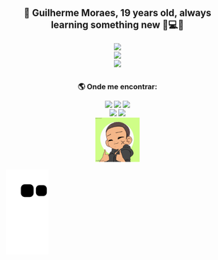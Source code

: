 ## <p align='center'>👋 Guilherme Moraes, 19 years old, always learning something new 💜💻💬</p>

<div align="center">
  <picture >
    <source
      srcset="https://github-readme-stats.vercel.app/api?username=guilhermemoraes1&show_icons=true&theme=ocean_dark&rank_icon=github"
      media="(prefers-color-scheme: dark)"
    />
    <source
      srcset="https://github-readme-stats.vercel.app/api?username=guilhermemoraes1&show_icons=true&theme=buefy&icon_color=41b883&rank_icon=github"
      media="(prefers-color-scheme: light), (prefers-color-scheme: no-preference)"
    />
    <img src="github-readme-stats.vercel.app/api?username=guilhermemoraes1&show_icons=true&theme=ocean_dark&rank_icon=github" />
  </picture>
</div>
<div align="center">
  <picture >
    <source
      srcset="https://github-readme-stats-git-masterrstaa-rickstaa.vercel.app/api/top-langs/?username=guilhermemoraes1&layout=compact&show_icons=true&theme=ocean_dark"
      media="(prefers-color-scheme: dark)"
    />
    <source
      srcset="https://github-readme-stats-git-masterrstaa-rickstaa.vercel.app/api/top-langs/?username=guilhermemoraes1&theme=buefy&layout=compact&show_icons=true"
      media="(prefers-color-scheme: light), (prefers-color-scheme: no-preference)"
    />
    <img src="https://github-readme-stats-git-masterrstaa-rickstaa.vercel.app/api/top-langs/?username=guilhermemoraes1&layout=compact&show_icons=true&theme=ocean_dark" width="400px" />
  </picture>
</div>
<div align="center">
  <picture >
    <source
      srcset="https://github-readme-streak-stats.herokuapp.com/?user=guilhermemoraes1&theme=ocean_dark&hide_border=false"
      media="(prefers-color-scheme: dark)"
    />
    <source
      srcset="https://github-readme-streak-stats.herokuapp.com/?user=guilhermemoraes1&theme=buefy&hide_border=false&currStreakNum=41B883&currStreakLabel=41B883"
      media="(prefers-color-scheme: light), (prefers-color-scheme: no-preference)"
    />
    <img src="https://github-readme-streak-stats.herokuapp.com/?user=guilhermemoraes1&theme=ocean_dark&hide_border=false" />
  </picture>
</div>

  ##
  
### <p align='center'> 🌎 Onde me encontrar:</p>
<div align='center'>
  <a  href="https://twitter.com/GuilhermeML00" target="_blank"><img src="https://img.shields.io/badge/-Twitter-%231DA1F2?style=for-the-badge&logo=twitter&logoColor=white" target="_blank"></a>
  <a href="https://instagram.com/gui_lherme_moraes" target="_blank"><img src="https://img.shields.io/badge/-Instagram-%23E4405F?style=for-the-badge&logo=instagram&logoColor=white" target="_blank"></a>
  <a href = "mailto:liraguilhermemorais@gmail.com"><img src="https://img.shields.io/badge/-Gmail-%23333?style=for-the-badge&logo=gmail&logoColor=white" target="_blank"></a>
</div>
<div align='center'>
  <img src="https://img.shields.io/freecodecamp/points/guilhermemoraes?label=freeCodeCamp&logo=freecodecamp&style=for-the-badge" />
  <a href=""><img src="https://komarev.com/ghpvc/?username=guilhermemoraes1&style=for-the-badge&logo=github&color=blueviolet" target="_blank"></a>
</div>
<div align='center'><img alt="my-gif" height="100" width="100" src="https://github.com/guilhermemoraes1/guilhermemoraes1/blob/main/img/7pgdtp.gif"></div>

![snake animation](https://github.com/guilhermemoraes1/guilhermemoraes1/blob/output/github-contribution-grid-snake.svg)

<!--
Beecrowd
  <a href="https://www.beecrowd.com" target="_blank"><img src="https://img.shields.io/badge/-BeeCrowd-%23FF0000?style=for-the-badge&logo=beecrowd&logoColor=white" alt="BeeCrowd"></a>
LinkedIn
  <a href="https://www.linkedin.com/in/" target="_blank"><img src="https://img.shields.io/badge/-LinkedIn-%230077B5?style=for-the-badge&logo=linkedin&logoColor=white" target="_blank"></a>
-->
